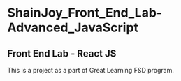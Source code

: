 # ShainJoy_Front_End_Lab-Advanced_JavaScript
Front End Lab - React JS
-------------------------------------------
This is a project as a part of Great Learning FSD program.